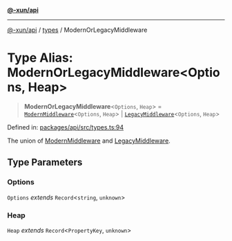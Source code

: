 [**@-xun/api**](../../README.md)

***

[@-xun/api](../../README.md) / [types](../README.md) / ModernOrLegacyMiddleware

# Type Alias: ModernOrLegacyMiddleware\<Options, Heap\>

> **ModernOrLegacyMiddleware**\<`Options`, `Heap`\> = [`ModernMiddleware`](ModernMiddleware.md)\<`Options`, `Heap`\> \| [`LegacyMiddleware`](LegacyMiddleware.md)\<`Options`, `Heap`\>

Defined in: [packages/api/src/types.ts:94](https://github.com/Xunnamius/api-utils/blob/c09789cf368e76cc20c657b2a1b00afeebcaaa9d/packages/api/src/types.ts#L94)

The union of [ModernMiddleware](ModernMiddleware.md) and [LegacyMiddleware](LegacyMiddleware.md).

## Type Parameters

### Options

`Options` *extends* `Record`\<`string`, `unknown`\>

### Heap

`Heap` *extends* `Record`\<`PropertyKey`, `unknown`\>
